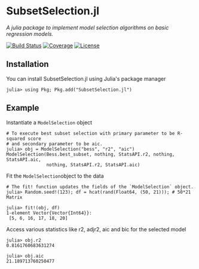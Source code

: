 # SubsetSelection.jl
*A julia package to implement model selection algorithms on basic regression models.*

[![Build Status](https://ci.appveyor.com/api/projects/status/github/waitasecant/SubsetSelection.jl?svg=true)](https://ci.appveyor.com/project/waitasecant/subsetselection-jl)
[![Coverage](https://codecov.io/gh/waitasecant/SubsetSelection.jl/branch/main/graph/badge.svg?token=CWQH7S8IGZ)](https://codecov.io/gh/waitasecant/SubsetSelection.jl)
[![License](https://img.shields.io/github/license/waitasecant/SubsetSelection.jl)](LICENSE)

## Installation

You can install SubsetSelection.jl using Julia's package manager
```julia-repl
julia> using Pkg; Pkg.add("SubsetSelection.jl")
```
## Example

Instantiate a `ModelSelection` object
```julia-repl
# To execute best subset selection with primary parameter to be R-squared score  
# and secondary parameter to be aic.
julia> obj = ModelSelection("bess", "r2", "aic")
ModelSelection(Bess.best_subset, nothing, StatsAPI.r2, nothing, StatsAPI.aic,
               nothing, StatsAPI.r2, StatsAPI.aic)
```
Fit the `ModelSelection`object to the data
```julia-repl
# The fit! function updates the fields of the `ModelSelection` object.
julia> Random.seed!(123); df = hcat(rand(Float64, (50, 21))); # 50*21 Matrix

julia> fit!(obj, df)
1-element Vector{Vector{Int64}}:
 [5, 6, 16, 17, 18, 20]
```
Access various statistics like r2, adjr2, aic and bic for the selected model
```julia-repl
julia> obj.r2
0.8161760683631274

julia> obj.aic
21.189713760250477
```
